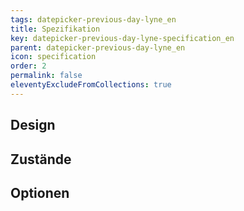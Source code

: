 ```yaml
---
tags: datepicker-previous-day-lyne_en
title: Spezifikation
key: datepicker-previous-day-lyne-specification_en
parent: datepicker-previous-day-lyne_en
icon: specification
order: 2
permalink: false
eleventyExcludeFromCollections: true
---
```


## Design 

## Zustände

## Optionen


